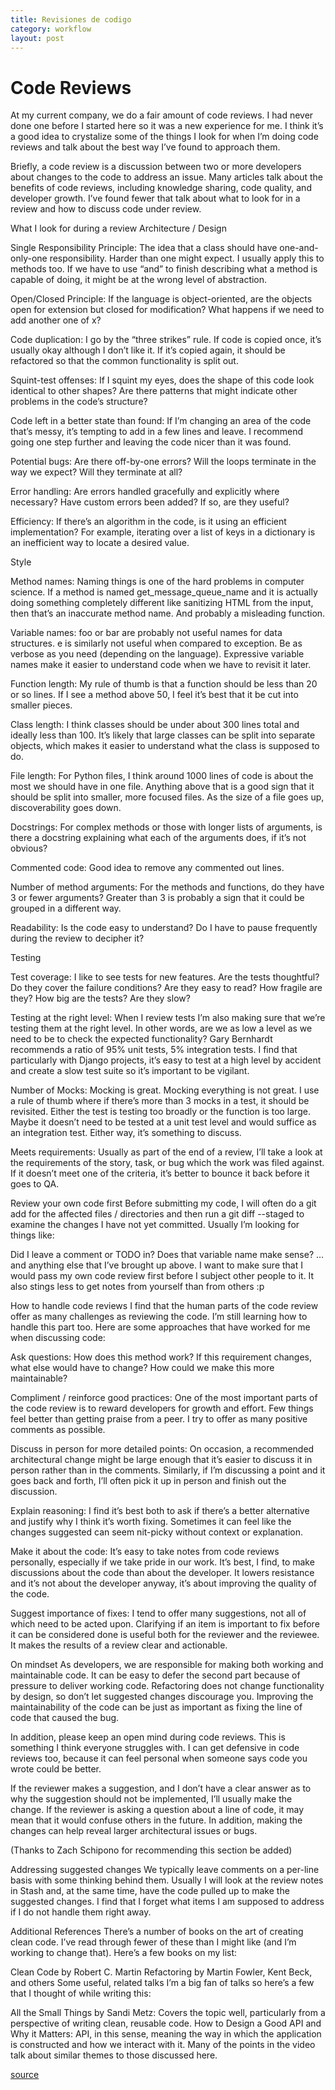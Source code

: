 ```yaml
---
title: Revisiones de codigo
category: workflow
layout: post
---
```


# Code Reviews

At my current company, we do a fair amount of code reviews. I had never done one
before I started here so it was a new experience for me. I think it’s a good idea
to crystalize some of the things I look for when I’m doing code reviews and talk
about the best way I’ve found to approach them.

Briefly, a code review is a discussion between two or more developers about
changes to the code to address an issue. Many articles talk about the benefits of
code reviews, including knowledge sharing, code quality, and developer growth.
I’ve found fewer that talk about what to look for in a review and how to discuss
code under review.

What I look for during a review
Architecture / Design

Single Responsibility Principle: The idea that a class should have one-and-only-one responsibility. Harder than one might expect. I usually apply this to methods too. If we have to use “and” to finish describing what a method is capable of doing, it might be at the wrong level of abstraction.

Open/Closed Principle: If the language is object-oriented, are the objects open for extension but closed for modification? What happens if we need to add another one of x?

Code duplication: I go by the “three strikes” rule. If code is copied once, it’s usually okay although I don’t like it. If it’s copied again, it should be refactored so that the common functionality is split out.

Squint-test offenses: If I squint my eyes, does the shape of this code look identical to other shapes? Are there patterns that might indicate other problems in the code’s structure?

Code left in a better state than found: If I’m changing an area of the code that’s messy, it’s tempting to add in a few lines and leave. I recommend going one step further and leaving the code nicer than it was found.

Potential bugs: Are there off-by-one errors? Will the loops terminate in the way we expect? Will they terminate at all?

Error handling: Are errors handled gracefully and explicitly where necessary? Have custom errors been added? If so, are they useful?

Efficiency: If there’s an algorithm in the code, is it using an efficient implementation? For example, iterating over a list of keys in a dictionary is an inefficient way to locate a desired value.

Style

Method names: Naming things is one of the hard problems in computer science. If a method is named get_message_queue_name and it is actually doing something completely different like sanitizing HTML from the input, then that’s an inaccurate method name. And probably a misleading function.

Variable names: foo or bar are probably not useful names for data structures. e is similarly not useful when compared to exception. Be as verbose as you need (depending on the language). Expressive variable names make it easier to understand code when we have to revisit it later.

Function length: My rule of thumb is that a function should be less than 20 or so lines. If I see a method above 50, I feel it’s best that it be cut into smaller pieces.

Class length: I think classes should be under about 300 lines total and ideally less than 100. It’s likely that large classes can be split into separate objects, which makes it easier to understand what the class is supposed to do.

File length: For Python files, I think around 1000 lines of code is about the most we should have in one file. Anything above that is a good sign that it should be split into smaller, more focused files. As the size of a file goes up, discoverability goes down.

Docstrings: For complex methods or those with longer lists of arguments, is there a docstring explaining what each of the arguments does, if it’s not obvious?

Commented code: Good idea to remove any commented out lines.

Number of method arguments: For the methods and functions, do they have 3 or fewer arguments? Greater than 3 is probably a sign that it could be grouped in a different way.

Readability: Is the code easy to understand? Do I have to pause frequently during the review to decipher it?

Testing

Test coverage: I like to see tests for new features. Are the tests thoughtful? Do they cover the failure conditions? Are they easy to read? How fragile are they? How big are the tests? Are they slow?

Testing at the right level: When I review tests I’m also making sure that we’re testing them at the right level. In other words, are we as low a level as we need to be to check the expected functionality? Gary Bernhardt recommends a ratio of 95% unit tests, 5% integration tests. I find that particularly with Django projects, it’s easy to test at a high level by accident and create a slow test suite so it’s important to be vigilant.

Number of Mocks: Mocking is great. Mocking everything is not great. I use a rule of thumb where if there’s more than 3 mocks in a test, it should be revisited. Either the test is testing too broadly or the function is too large. Maybe it doesn’t need to be tested at a unit test level and would suffice as an integration test. Either way, it’s something to discuss.

Meets requirements: Usually as part of the end of a review, I’ll take a look at the requirements of the story, task, or bug which the work was filed against. If it doesn’t meet one of the criteria, it’s better to bounce it back before it goes to QA.

Review your own code first
Before submitting my code, I will often do a git add for the affected files / directories and then run a git diff --staged to examine the changes I have not yet committed. Usually I’m looking for things like:

Did I leave a comment or TODO in?
Does that variable name make sense?
…and anything else that I’ve brought up above.
I want to make sure that I would pass my own code review first before I subject other people to it. It also stings less to get notes from yourself than from others :p

How to handle code reviews
I find that the human parts of the code review offer as many challenges as reviewing the code. I’m still learning how to handle this part too. Here are some approaches that have worked for me when discussing code:

Ask questions: How does this method work? If this requirement changes, what else would have to change? How could we make this more maintainable?

Compliment / reinforce good practices: One of the most important parts of the code review is to reward developers for growth and effort. Few things feel better than getting praise from a peer. I try to offer as many positive comments as possible.

Discuss in person for more detailed points: On occasion, a recommended architectural change might be large enough that it’s easier to discuss it in person rather than in the comments. Similarly, if I’m discussing a point and it goes back and forth, I’ll often pick it up in person and finish out the discussion.

Explain reasoning: I find it’s best both to ask if there’s a better alternative and justify why I think it’s worth fixing. Sometimes it can feel like the changes suggested can seem nit-picky without context or explanation.

Make it about the code: It’s easy to take notes from code reviews personally, especially if we take pride in our work. It’s best, I find, to make discussions about the code than about the developer. It lowers resistance and it’s not about the developer anyway, it’s about improving the quality of the code.

Suggest importance of fixes: I tend to offer many suggestions, not all of which need to be acted upon. Clarifying if an item is important to fix before it can be considered done is useful both for the reviewer and the reviewee. It makes the results of a review clear and actionable.

On mindset
As developers, we are responsible for making both working and maintainable code. It can be easy to defer the second part because of pressure to deliver working code. Refactoring does not change functionality by design, so don’t let suggested changes discourage you. Improving the maintainability of the code can be just as important as fixing the line of code that caused the bug.

In addition, please keep an open mind during code reviews. This is something I think everyone struggles with. I can get defensive in code reviews too, because it can feel personal when someone says code you wrote could be better.

If the reviewer makes a suggestion, and I don’t have a clear answer as to why the suggestion should not be implemented, I’ll usually make the change. If the reviewer is asking a question about a line of code, it may mean that it would confuse others in the future. In addition, making the changes can help reveal larger architectural issues or bugs.

(Thanks to Zach Schipono for recommending this section be added)

Addressing suggested changes
We typically leave comments on a per-line basis with some thinking behind them. Usually I will look at the review notes in Stash and, at the same time, have the code pulled up to make the suggested changes. I find that I forget what items I am supposed to address if I do not handle them right away.

Additional References
There’s a number of books on the art of creating clean code. I’ve read through fewer of these than I might like (and I’m working to change that). Here’s a few books on my list:

Clean Code by Robert C. Martin
Refactoring by Martin Fowler, Kent Beck, and others
Some useful, related talks I’m a big fan of talks so here’s a few that I thought of while writing this:

All the Small Things by Sandi Metz: Covers the topic well, particularly from a perspective of writing clean, reusable code.
How to Design a Good API and Why it Matters: API, in this sense, meaning the way in which the application is constructed and how we interact with it. Many of the points in the video talk about similar themes to those discussed here.

[source](https://www.kevinlondon.com/2015/05/05/code-review-best-practices.html)

